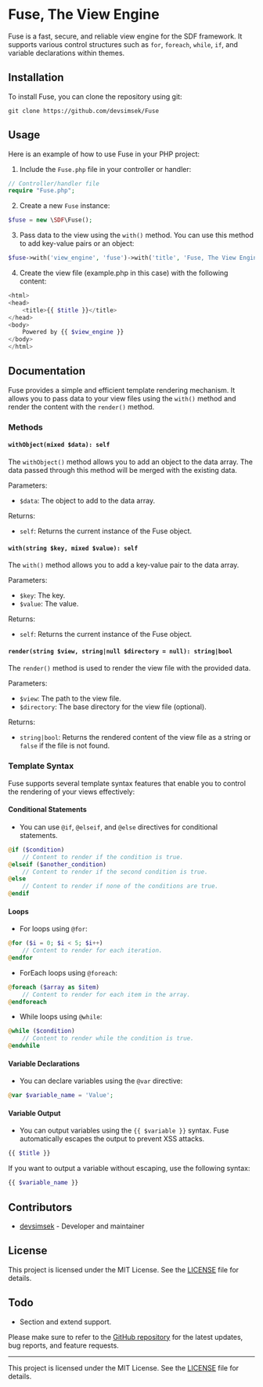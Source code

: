 # Fuse, The View Engine

Fuse is a fast, secure, and reliable view engine for the SDF framework. It supports various control structures such
as `for`, `foreach`, `while`, `if`, and variable declarations within themes.

## Installation

To install Fuse, you can clone the repository using git:

```shell
git clone https://github.com/devsimsek/Fuse
```

## Usage

Here is an example of how to use Fuse in your PHP project:

1. Include the `Fuse.php` file in your controller or handler:

```php
// Controller/handler file
require "Fuse.php";
```

2. Create a new `Fuse` instance:

```php
$fuse = new \SDF\Fuse();
```

3. Pass data to the view using the `with()` method. You can use this method to add key-value pairs or an object:

```php
$fuse->with('view_engine', 'fuse')->with('title', 'Fuse, The View Engine')->render('example');
```

4. Create the view file (example.php in this case) with the following content:

```php
<html>
<head>
    <title>{{ $title }}</title>
</head>
<body>
    Powered by {{ $view_engine }}
</body>
</html>
```

## Documentation

Fuse provides a simple and efficient template rendering mechanism. It allows you to pass data to your view files using
the `with()` method and render the content with the `render()` method.

### Methods

#### `withObject(mixed $data): self`

The `withObject()` method allows you to add an object to the data array. The data passed through this method will be
merged with the existing data.

Parameters:

- `$data`: The object to add to the data array.

Returns:

- `self`: Returns the current instance of the Fuse object.

#### `with(string $key, mixed $value): self`

The `with()` method allows you to add a key-value pair to the data array.

Parameters:

- `$key`: The key.
- `$value`: The value.

Returns:

- `self`: Returns the current instance of the Fuse object.

#### `render(string $view, string|null $directory = null): string|bool`

The `render()` method is used to render the view file with the provided data.

Parameters:

- `$view`: The path to the view file.
- `$directory`: The base directory for the view file (optional).

Returns:

- `string|bool`: Returns the rendered content of the view file as a string or `false` if the file is not found.

### Template Syntax

Fuse supports several template syntax features that enable you to control the rendering of your views effectively:

#### Conditional Statements

- You can use `@if`, `@elseif`, and `@else` directives for conditional statements.

```php
@if ($condition)
    // Content to render if the condition is true.
@elseif ($another_condition)
    // Content to render if the second condition is true.
@else
    // Content to render if none of the conditions are true.
@endif
```

#### Loops

- For loops using `@for`:

```php
@for ($i = 0; $i < 5; $i++)
    // Content to render for each iteration.
@endfor
```

- ForEach loops using `@foreach`:

```php
@foreach ($array as $item)
    // Content to render for each item in the array.
@endforeach
```

- While loops using `@while`:

```php
@while ($condition)
    // Content to render while the condition is true.
@endwhile
```

#### Variable Declarations

- You can declare variables using the `@var` directive:

```php
@var $variable_name = 'Value';
```

#### Variable Output

- You can output variables using the `{{ $variable }}` syntax. Fuse automatically escapes the output to prevent XSS
  attacks.

```php
{{ $title }}
```

If you want to output a variable without escaping, use the following syntax:

```php
{{ $variable_name }}
```

## Contributors

- [devsimsek](https://github.com/devsimsek) - Developer and maintainer

## License

This project is licensed under the MIT License. See the [LICENSE](LICENSE) file for details.

## Todo

- Section and extend support.

Please make sure to refer to the [GitHub repository](https://github.com/devsimsek/Fuse) for the latest updates, bug
reports, and feature requests.

---

This project is licensed under the MIT License. See the [LICENSE](https://devsimsek.mit-license.org) file for details.
